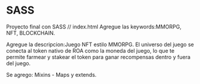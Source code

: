 # SASS
Proyecto final con SASS
// index.html
Agregue las keywords:MMORPG, NFT, BLOCKCHAIN.


Agregue la descripcion:Juego NFT estilo MMORPG. 
El universo del juego se conecta al token nativo de ROA como la moneda del juego, lo que te permite farmear y stakear el token para ganar recompensas dentro y fuera del juego.



Se agrego: Mixins - Maps y extends.
